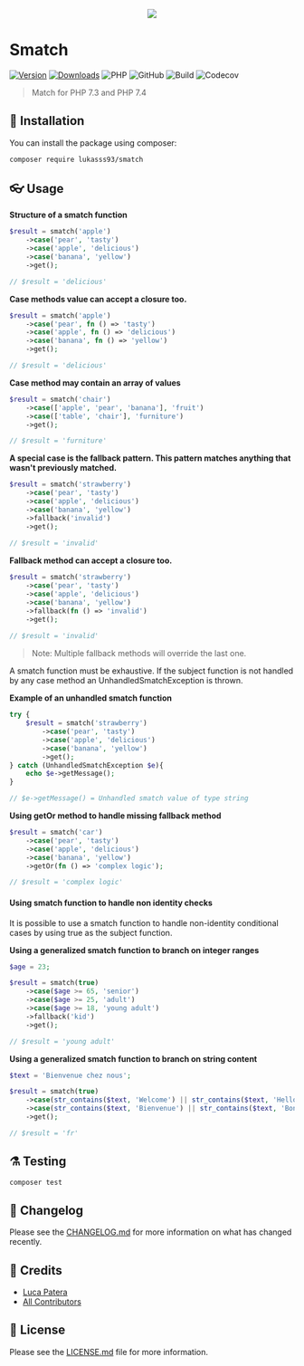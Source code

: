 <p align="center">
    <img style="max-height:400px" src="https://banners.beyondco.de/Smatch.png?theme=dark&packageManager=composer+require&packageName=lukasss93%2Fsmatch&pattern=charlieBrown&style=style_1&description=Match+for+PHP+7.3+and+PHP+7.4+&md=0&showWatermark=0&fontSize=155px&images=menu-alt-2"/>
</p>

# Smatch

[![Version](https://poser.pugx.org/lukasss93/smatch/v/stable)](https://packagist.org/packages/lukasss93/smatch)
[![Downloads](https://poser.pugx.org/lukasss93/smatch/downloads)](https://packagist.org/packages/lukasss93/smatch)
![PHP](https://img.shields.io/badge/PHP-7.3%20|%207.4-blue)
![GitHub](https://img.shields.io/github/license/lukasss93/smatch)
![Build](https://img.shields.io/github/workflow/status/Lukasss93/smatch/run-tests)
![Codecov](https://img.shields.io/codecov/c/github/lukasss93/smatch?token=U2YNDTL8GX)

> Match for PHP 7.3 and PHP 7.4

## 🚀 Installation

You can install the package using composer:

```bash
composer require lukasss93/smatch
```

## 👓 Usage

**Structure of a smatch function**

```php
$result = smatch('apple')
    ->case('pear', 'tasty')
    ->case('apple', 'delicious')
    ->case('banana', 'yellow')
    ->get();

// $result = 'delicious'
```

**Case methods value can accept a closure too.**

```php
$result = smatch('apple')
    ->case('pear', fn () => 'tasty')
    ->case('apple', fn () => 'delicious')
    ->case('banana', fn () => 'yellow')
    ->get();

// $result = 'delicious'
```

**Case method may contain an array of values**

```php
$result = smatch('chair')
    ->case(['apple', 'pear', 'banana'], 'fruit')
    ->case(['table', 'chair'], 'furniture')
    ->get();

// $result = 'furniture'
```

**A special case is the fallback pattern. This pattern matches anything that wasn't previously matched.**

```php
$result = smatch('strawberry')
    ->case('pear', 'tasty')
    ->case('apple', 'delicious')
    ->case('banana', 'yellow')
    ->fallback('invalid')
    ->get();
    
// $result = 'invalid'
```

**Fallback method can accept a closure too.**

```php
$result = smatch('strawberry')
    ->case('pear', 'tasty')
    ->case('apple', 'delicious')
    ->case('banana', 'yellow')
    ->fallback(fn () => 'invalid')
    ->get();
    
// $result = 'invalid'
```

> Note: Multiple fallback methods will override the last one.

A smatch function must be exhaustive. If the subject function is not handled by any case method an
UnhandledSmatchException is thrown.

**Example of an unhandled smatch function**

```php
try {
    $result = smatch('strawberry')
        ->case('pear', 'tasty')
        ->case('apple', 'delicious')
        ->case('banana', 'yellow')
        ->get();
} catch (UnhandledSmatchException $e){
    echo $e->getMessage();
}

// $e->getMessage() = Unhandled smatch value of type string
```

**Using getOr method to handle missing fallback method**

```php
$result = smatch('car')
    ->case('pear', 'tasty')
    ->case('apple', 'delicious')
    ->case('banana', 'yellow')
    ->getOr(fn () => 'complex logic');

// $result = 'complex logic'
```

#### Using smatch function to handle non identity checks

It is possible to use a smatch function to handle non-identity conditional cases by using true as the subject function.

**Using a generalized smatch function to branch on integer ranges**

```php
$age = 23;

$result = smatch(true)
    ->case($age >= 65, 'senior')
    ->case($age >= 25, 'adult')
    ->case($age >= 18, 'young adult')
    ->fallback('kid')
    ->get();

// $result = 'young adult'
```

**Using a generalized smatch function to branch on string content**

```php
$text = 'Bienvenue chez nous';

$result = smatch(true)
    ->case(str_contains($text, 'Welcome') || str_contains($text, 'Hello'), 'en')
    ->case(str_contains($text, 'Bienvenue') || str_contains($text, 'Bonjour'), 'fr')
    ->get();

// $result = 'fr'
```

## ⚗️ Testing

```bash
composer test
```

## 📃 Changelog

Please see the [CHANGELOG.md](CHANGELOG.md) for more information on what has changed recently.

## 🏅 Credits

- [Luca Patera](https://github.com/Lukasss93)
- [All Contributors](https://github.com/Lukasss93/smatch/contributors)

## 📖 License

Please see the [LICENSE.md](LICENSE.md) file for more information.
